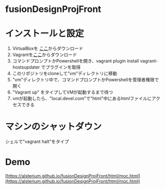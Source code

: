 # fusionDesignProjFront
# インストールと設定
1. VirtualBoxを [ここ](https://www.virtualbox.org/wiki/Downloads)からダウンロード
2. Vagrantを[ここ](https://www.vagrantup.com/downloads.html)からダウンロード
3. コマンドプロンプトかPowershellを開き、vagrant plugin install vagrant-hostsupdater でプラグインを取得
4. このリポジトリをcloneして"vm"ディレクトリに移動
5. "vm"ディレクトリ中で、コマンドプロンプトかPowershellを管理者権限で開く
6. "Vagrant up" をタイプしてVMが起動するまで待つ
7. vmが起動したら、"local.devel.com"で"html"中にあるhtmlファイルにアクセスできる
# マシンのシャットダウン
シェルで"vagrant halt"をタイプ
# Demo
[https://alsterium.github.io/fusionDesignProjFront/html/moc.html](https://alsterium.github.io/fusionDesignProjFront/html/moc.html)
